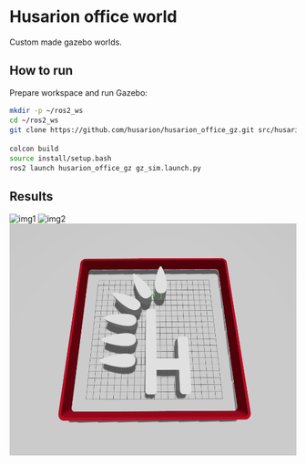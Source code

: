 # Husarion office world 

Custom made gazebo worlds.

## How to run

Prepare workspace and run Gazebo:

```bash
mkdir -p ~/ros2_ws
cd ~/ros2_ws
git clone https://github.com/husarion/husarion_office_gz.git src/husarion_office_gz

colcon build
source install/setup.bash
ros2 launch husarion_office_gz gz_sim.launch.py
```

## Results
![img1](./images/office1.png)
![img2](./images/office2.png)
![img3](./images/husarion_world.png)
